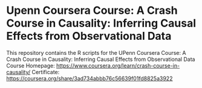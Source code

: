 # Upenn Coursera Course: A Crash Course in Causality: Inferring Causal Effects from Observational Data

This repository contains the R scripts for the UPenn Coursera Course: A Crash Course in Causality: Inferring Causal Effects from Observational Data
Course Homepage: https://www.coursera.org/learn/crash-course-in-causality/
Certificate: https://coursera.org/share/3ad734abbb76c56639f01fd8825a3922
